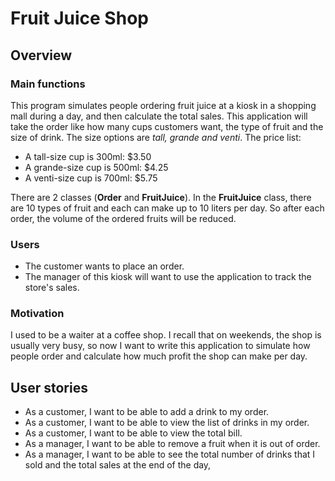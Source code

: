 # Fruit Juice Shop

## Overview

### Main functions

This program simulates people ordering fruit juice at a kiosk in a shopping mall during a day, and then
calculate the total sales. 
This application will take the order like how many cups customers want, the type of fruit and 
the size of drink. The size options are *tall, grande and venti*.
The price list:
- A tall-size cup is 300ml: $3.50
- A grande-size cup is 500ml: $4.25
- A venti-size cup is 700ml: $5.75

There are 2 classes (**Order** and **FruitJuice**). In the **FruitJuice** class, there are 10 types of fruit 
and each can make up to 10 liters per day. So after each order, the volume of the ordered fruits will be reduced.

### Users

- The customer wants to place an order.
- The manager of this kiosk will want to use the application to track the store's sales.

### Motivation

I used to be a waiter at a coffee shop. I recall that on weekends, the shop is usually very busy, so now
I want to write this application to simulate how people order and calculate how much profit the shop 
can make per day. 

## User stories

- As a customer, I want to be able to add a drink to my order.
- As a customer, I want to be able to view the list of drinks in my order.
- As a customer, I want to be able to view the total bill.
- As a manager, I want to be able to remove a fruit when it is out of order.
- As a manager, I want to be able to see the total number of drinks that I sold and the total sales at the end of the day, 